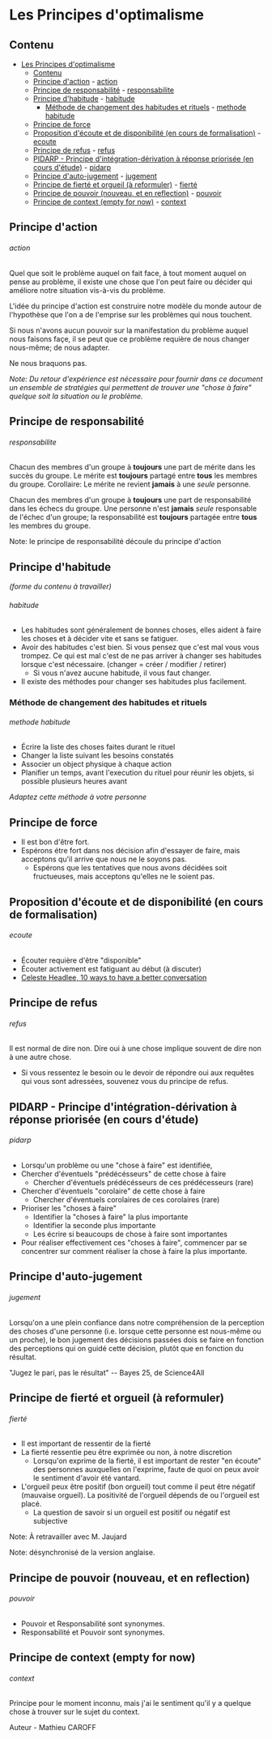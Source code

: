 # Les Principes d'optimalisme

## Contenu

- [Les Principes d'optimalisme](#les-principes-doptimalisme)
  - [Contenu](#contenu)
  - [Principe d'action](#principe-daction) - [action](#action)
  - [Principe de responsabilité](#principe-de-responsabilité) - [responsabilite](#responsabilite)
  - [Principe d'habitude](#principe-dhabitude) - [habitude](#habitude)
    - [Méthode de changement des habitudes et rituels](#méthode-de-changement-des-habitudes-et-rituels) - [methode habitude](#methode-habitude)
  - [Principe de force](#principe-de-force)
  - [Proposition d'écoute et de disponibilité (en cours de formalisation)](#proposition-découte-et-de-disponibilité-en-cours-de-formalisation) - [ecoute](#ecoute)
  - [Principe de refus](#principe-de-refus) - [refus](#refus)
  - [PIDARP - Principe d'intégration-dérivation à réponse priorisée (en cours d'étude)](#pidarp---principe-dintégration-dérivation-à-réponse-priorisée-en-cours-détude) - [pidarp](#pidarp)
  - [Principe d'auto-jugement](#principe-dauto-jugement) - [jugement](#jugement)
  - [Principe de fierté et orgueil (à reformuler)](#principe-de-fierté-et-orgueil-à-reformuler) - [fierté](#fierté)
  - [Principe de pouvoir (nouveau, et en reflection)](#principe-de-pouvoir-nouveau-et-en-reflection) - [pouvoir](#pouvoir)
  - [Principe de context (empty for now)](#principe-de-context-empty-for-now) - [context](#context)

## Principe d'action

###### action

Quel que soit le problème auquel on fait face, à tout moment auquel on pense au problème, il existe une chose que l'on peut faire ou décider qui améliore notre situation vis-à-vis du problème.

L'idée du principe d'action est construire notre modèle du monde autour de l'hypothèse que l'on a de l'emprise sur les problèmes qui nous touchent.

Si nous n'avons aucun pouvoir sur la manifestation du problème auquel nous faisons façe, il se peut que ce problème requière de nous changer nous-même; de nous adapter.

Ne nous braquons pas.

_Note: Du retour d'expérience est nécessaire pour fournir dans ce document un ensemble de stratégies qui permettent de trouver une "chose à faire" quelque soit la situation ou le problème._

## Principe de responsabilité

###### responsabilite

Chacun des membres d'un groupe à **toujours** une part de mérite dans les succès du groupe. Le mérite est **toujours** partagé entre **tous** les membres du groupe. Corollaire: Le mérite ne revient **jamais** à une _seule_ personne.

Chacun des membres d'un groupe à **toujours** une part de responsabilité dans les échecs du groupe. Une personne n'est **jamais** _seule_ responsable de l'échec d'un groupe; la responsabilité est **toujours** partagée entre **tous** les membres du groupe.

Note: le principe de responsabilité découle du principe d'action

## Principe d'habitude

_(forme du contenu à travailler)_

###### habitude

- Les habitudes sont généralement de bonnes choses, elles aident à faire les choses et à décider vite et sans se fatiguer.
- Avoir des habitudes c'est bien. Si vous pensez que c'est mal vous vous trompez. Ce qui est mal c'est de ne pas arriver à changer ses habitudes lorsque c'est nécessaire. (changer = créer / modifier / retirer)
  - Si vous n'avez aucune habitude, il vous faut changer.
- Il existe des méthodes pour changer ses habitudes plus facilement.

### Méthode de changement des habitudes et rituels

###### methode habitude

- Écrire la liste des choses faites durant le rituel
- Changer la liste suivant les besoins constatés
- Associer un object physique à chaque action
- Planifier un temps, avant l'execution du rituel pour réunir les objets, si possible plusieurs heures avant

_Adaptez cette méthode à votre personne_

## Principe de force

- Il est bon d'être fort.
- Espérons étre fort dans nos décision afin d'essayer de faire, mais acceptons qu'il arrive que nous ne le soyons pas.
  - Espérons que les tentatives que nous avons décidées soit fructueuses, mais acceptons qu'elles ne le soient pas.

## Proposition d'écoute et de disponibilité (en cours de formalisation)

###### ecoute

- Écouter requière d'être "disponible"
- Écouter activement est fatiguant au début (à discuter)
- [Celeste Headlee, 10 ways to have a better conversation](https://www.ted.com/talks/celeste_headlee_10_ways_to_have_a_better_conversation)

## Principe de refus

###### refus

Il est normal de dire non. Dire oui à une chose implique souvent de dire non à une autre chose.

- Si vous ressentez le besoin ou le devoir de répondre oui aux requêtes qui vous sont adressées, souvenez vous du principe de refus.

## PIDARP - Principe d'intégration-dérivation à réponse priorisée (en cours d'étude)

###### pidarp

- Lorsqu'un problème ou une "chose à faire" est identifiée,
- Chercher d'éventuels "prédécésseurs" de cette chose à faire
  - Chercher d'éventuels prédécésseurs de ces prédécesseurs (rare)
- Chercher d'éventuels "corolaire" de cette chose à faire
  - Chercher d'éventuels corolaires de ces corolaires (rare)
- Prioriser les "choses à faire"
  - Identifier la "choses à faire" la plus importante
  - Identifier la seconde plus importante
  - Les écrire si beaucoups de chose à faire sont importantes
- Pour réaliser effectivement ces "choses à faire", commencer par se concentrer sur comment réaliser la chose à faire la plus importante.

## Principe d'auto-jugement

###### jugement

Lorsqu'on a une plein confiance dans notre compréhension de la perception des choses d'une personne (i.e. lorsque cette personne est nous-même ou un proche), le bon jugement des décisions passées dois se faire en fonction des perceptions qui on guidé cette décision, plutôt que en fonction du résultat.

"Jugez le pari, pas le résultat" -- Bayes 25, de Science4All

## Principe de fierté et orgueil (à reformuler)

###### fierté

- Il est important de ressentir de la fierté
- La fierté ressentie peu être exprimée ou non, à notre discretion
  - Lorsqu'on exprime de la fierté, il est important de rester "en écoute" des personnes auxquelles on l'exprime, faute de quoi on peux avoir le sentiment d'avoir été vantard.
- L'orgueil peux être positif (bon orgueil) tout comme il peut être négatif (mauvaise orgueil). La positivité de l'orgueil dépends de ou l'orgueil est placé.
  - La question de savoir si un orgueil est positif ou négatif est subjective

Note: À retravailler avec M. Jaujard

Note: désynchronisé de la version anglaise.

## Principe de pouvoir (nouveau, et en reflection)

###### pouvoir

- Pouvoir et Responsabilité sont synonymes.
- Responsabilité et Pouvoir sont synonymes.

## Principe de context (empty for now)

###### context

Principe pour le moment inconnu, mais j'ai le sentiment qu'il y a quelque chose à trouver sur le sujet du context.

Auteur - Mathieu CAROFF
